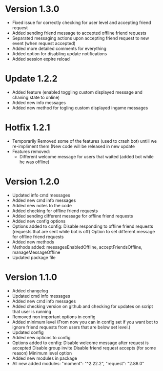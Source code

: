 # Version 1.3.0

- Fixed issue for correctly checking for user level and accepting friend request
- Added sending friend message to accepted offline friend requests
- Separated messaging actions upon accepting friend request to new event (when request accepted)
- Added more detailed comments for everything
- Added option for disabling update notifications
- Added session expire reload

# Update 1.2.2

- Added feature (enabled toggling custom displayed message and chaning state to online)
- Added new info messages
- Added new method for togling custom displayed ingame messages

# Hotfix 1.2.1
- Temporarily Removed some of the features (used to crash bot) untill we re-impliment them (New code will be released in new update
- Features removed:
    - Different welcome message for users that waited (added bot while he was offline)

# Version 1.2.0
- Updated info cmd messages
- Added new cmd info messages
- Added new notes to the code
- Added checking for offline friend requests
- Added sending different message for offline friend requests
- Added new config options
- Options added to config:
       Disable responding to offline friend requests (requests that are sent while bot is off)
       Option to set different message for offline friend requests
- Added new methods
- Methods added:
       messagesEnabledOffline,
       acceptFriendsOffline,
       manageMessageOffline
- Updated package file

# Version 1.1.0
- Added changelog
- Updated cmd info messages
- Added new cmd info messages
- Added checking version on github and checking for updates on script that user is running
- Removed non important options in config
- Added minimum level (From now you can in config set if you want bot to ignore friend requests from users that are below set level.)
- Updated config
- Added new options to config
- Options added to config: 
       Disable welcome message after request is accepted
       Disable group invite
       Disable friend request accepts (for some reason)
       Minimum level option
- Added new modules in package
- All new added modules:
      "moment": "^2.22.2",
      "request": "2.88.0"
